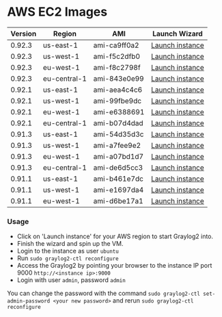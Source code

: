 AWS EC2 Images
==============

| Version | Region | AMI | Launch Wizard |
|---------|--------|-----|-------------|
| 0.92.3  | us-east-1 | ami-ca9ff0a2 | [Launch instance](https://console.aws.amazon.com/ec2/v2/home?region=us-east-1#LaunchInstanceWizard:ami=ami-ca9ff0a2) |
| 0.92.3  | us-west-1 | ami-f5c2dfb0 | [Launch instance](https://console.aws.amazon.com/ec2/v2/home?region=us-west-1#LaunchInstanceWizard:ami=ami-f5c2dfb0) |
| 0.92.3  | eu-west-1 | ami-f8c2798f | [Launch instance](https://console.aws.amazon.com/ec2/v2/home?region=eu-west-1#LaunchInstanceWizard:ami=ami-f8c2798f) |
| 0.92.3  | eu-central-1 | ami-843e0e99 | [Launch instance](https://console.aws.amazon.com/ec2/v2/home?region=eu-central-1#LaunchInstanceWizard:ami=ami-843e0e99) |
| 0.92.1  | us-east-1 | ami-aea4c4c6 | [Launch instance](https://console.aws.amazon.com/ec2/v2/home?region=us-east-1#LaunchInstanceWizard:ami=ami-aea4c4c6) |
| 0.92.1  | us-west-1 | ami-99fbe9dc | [Launch instance](https://console.aws.amazon.com/ec2/v2/home?region=us-west-1#LaunchInstanceWizard:ami=ami-99fbe9dc) |
| 0.92.1  | eu-west-1 | ami-e6388691 | [Launch instance](https://console.aws.amazon.com/ec2/v2/home?region=eu-west-1#LaunchInstanceWizard:ami=ami-e6388691) |
| 0.92.1  | eu-central-1 | ami-b07d4dad | [Launch instance](https://console.aws.amazon.com/ec2/v2/home?region=eu-central-1#LaunchInstanceWizard:ami=ami-b07d4dad) |
| 0.91.3  | us-east-1 | ami-54d35d3c | [Launch instance](https://console.aws.amazon.com/ec2/v2/home?region=us-east-1#LaunchInstanceWizard:ami=ami-54d35d3c) |
| 0.91.3  | us-west-1 | ami-a7fee9e2 | [Launch instance](https://console.aws.amazon.com/ec2/v2/home?region=us-west-1#LaunchInstanceWizard:ami=ami-a7fee9e2) |
| 0.91.3  | eu-west-1 | ami-a07bd1d7 | [Launch instance](https://console.aws.amazon.com/ec2/v2/home?region=eu-west-1#LaunchInstanceWizard:ami=ami-a07bd1d7) |
| 0.91.3  | eu-central-1 | ami-de6d5cc3 | [Launch instance](https://console.aws.amazon.com/ec2/v2/home?region=eu-central-1#LaunchInstanceWizard:ami=ami-de6d5cc3) |
| 0.91.1  | us-east-1 | ami-b461e7dc | [Launch instance](https://console.aws.amazon.com/ec2/v2/home?region=us-east-1#LaunchInstanceWizard:ami=ami-b461e7dc) |
| 0.91.1  | us-west-1 | ami-e1697da4 | [Launch instance](https://console.aws.amazon.com/ec2/v2/home?region=us-west-1#LaunchInstanceWizard:ami=ami-e1697da4) |
| 0.91.1  | eu-west-1 | ami-d6be17a1 | [Launch instance](https://console.aws.amazon.com/ec2/v2/home?region=eu-west-1#LaunchInstanceWizard:ami=ami-d6be17a1) |


### Usage

  * Click on 'Launch instance' for your AWS region to start Graylog2 into.
  * Finish the wizard and spin up the VM.
  * Login to the instance as user `ubuntu`
  * Run `sudo graylog2-ctl reconfigure`
  * Access the Graylog2 by pointing your browser to the instance IP port 9000 `http://<instance ip>:9000`
  * Login with user `admin`, password `admin`
 
 You can change the password with the command `sudo graylog2-ctl set-admin-password <your new password>` and
 rerun `sudo graylog2-ctl reconfigure`

